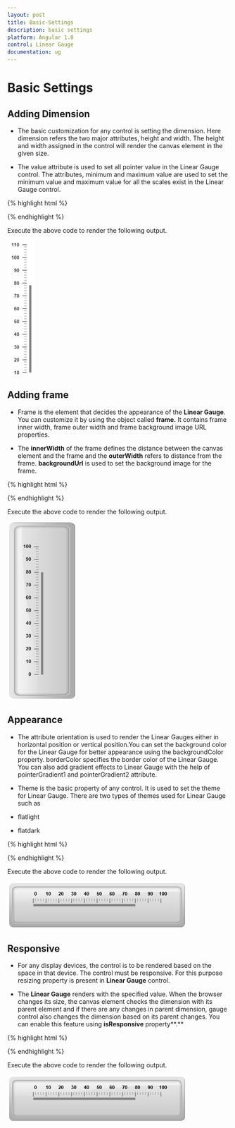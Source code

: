 ```yaml
---
layout: post
title: Basic-Settings
description: basic settings
platform: Angular 1.0
control: Linear Gauge
documentation: ug
---
```


# Basic Settings

## Adding Dimension

* The basic customization for any control is setting the dimension. Here dimension refers the two major attributes, height and width. The height and width assigned in the control will render the canvas element in the given size. 

* The value attribute is used to set all pointer value in the Linear Gauge control. The attributes, minimum and maximum value are used to set the minimum value and maximum value for all the scales exist in the Linear Gauge control.


{% highlight html %}

<html xmlns="http://www.w3.org/1999/xhtml" lang="en" ng-app="LinearGaugeApp">
    <head>
        <title>Essential Studio for AngularJS: LinearGauge</title>
        <!--CSS and Script file References -->
    </head>
    <body ng-controller="LinearGaugeCtrl">
        <div id="linearframe">
                 <ej-lineargauge e-width="300" e-height="500" e-minimum="10" e-maximum="110" e-value="78" >
                 <e-scales>
                 <e-scale e-border-color="transparent" e-border-width="0" e-showMarkerPointers="false" e-showBarPointers="true" >
                 <e-barpointers>
                 <e-barpointer e-width="5" e-backgroundColor="grey">
                 </e-barpointer>
                 </e-barpointers>
                 <e-ticks>
                 <e-tick e-type="majorinterval" e-width="2" e-color="#8c8c8c" e-distancefromscale-x="7" e-distancefromscale-y="0"></e-tick>
                  <e-tick e-type="minorinterval" e-width="1" e-height="6" e-color="#8c8c8c" e-distancefromscale-x="7" e-distancefromscale-y="0"></e-tick>
                 </e-ticks>
                 </e-scale>
                 </e-scales>
                  </ej-lineargauge>
        </div>
         <script >
        angular.module('LinearGaugeApp', ['ejangular'])
       .controller('LinearGaugeCtrl', function ($scope) {
         });
    </script>
    </body>
</html>



{% endhighlight %}



Execute the above code to render the following output.



![](Basic-Settings_images/Basic-Settings_img1.png)



## Adding frame

* Frame is the element that decides the appearance of the **Linear Gauge**. You can customize it by using the object called **frame.** It contains frame inner width, frame outer width and frame background image URL properties. 

* The **innerWidth** of the frame defines the distance between the canvas element and the frame and the **outerWidth** refers to distance from the frame. **backgroundUrl** is used to set the background image for the frame.


{% highlight html %}

<html xmlns="http://www.w3.org/1999/xhtml" lang="en" ng-app="LinearGaugeApp">
    <head>
        <title>Essential Studio for AngularJS: LinearGauge</title>
        <!--CSS and Script file References -->
    </head>
    <body ng-controller="LinearGaugeCtrl">
        <div id="linearframe">
                 <ej-lineargauge  e-value="80" e-frame-innerwidth="8" e-frame-outerwidth="10" e-frame-backgroundImageUrl="../images/gauge/Gauge_linear_light.png" >
                 <e-scales>
                 <e-scale e-border-color="transparent" e-border-width="0" e-backgroundColor="transparent" e-showMarkerPointers="false" e-showBarPointers="true" >
                 <e-barpointers>
                 <e-barpointer e-width="5" e-backgroundColor="grey">
                 </e-barpointer>
                 </e-barpointers>
                 <e-ticks>
                 <e-tick e-type="majorinterval" e-width="2" e-color="#8c8c8c" e-distancefromscale-x="7" e-distancefromscale-y="0"></e-tick>
                  <e-tick e-type="minorinterval" e-width="1" e-height="6" e-color="#8c8c8c" e-distancefromscale-x="7" e-distancefromscale-y="0"></e-tick>
                 </e-ticks>
                 </e-scale>
                 </e-scales>
                  </ej-lineargauge>
        </div>
         <script >
        angular.module('LinearGaugeApp', ['ejangular'])
       .controller('LinearGaugeCtrl', function ($scope) {
         });
    </script>
    </body>
</html>



{% endhighlight %}



Execute the above code to render the following output.



![](Basic-Settings_images/Basic-Settings_img2.png)



## Appearance

* The attribute orientation is used to render the Linear Gauges either in horizontal position or vertical position.You can set the background color for the Linear Gauge for better appearance using the backgroundColor property. borderColor specifies the border color of the Linear Gauge. You can also add gradient effects to Linear Gauge with the help of pointerGradient1 and pointerGradient2 attribute.

* Theme is the basic property of any control. It is used to set the theme for Linear Gauge. There are two types of themes used for Linear Gauge such as

 * flatlight

 * flatdark


{% highlight html %}

<html xmlns="http://www.w3.org/1999/xhtml" lang="en" ng-app="LinearGaugeApp">
    <head>
        <title>Essential Studio for AngularJS: LinearGauge</title>
        <!--CSS and Script file References -->
    </head>
    <body ng-controller="LinearGaugeCtrl">
        <div id="linearframe">
                 <ej-lineargauge  e-enableanimation="false" e-width="400" e-height="100" e-value="80" e-theme="flatlight" e-orientation="horizontal"
                 e-labelcolor="black" e-frame-backgroundImageUrl="../images/gauge/Gauge_linear_light.png" >
                 <e-scales>
                 <e-scale e-border-color="transparent" e-direction="Clockwise" e-border-width="0" e-backgroundColor="transparent" e-showMarkerPointers="false" e-showBarPointers="true" >
                 <e-barpointers>
                 <e-barpointer e-width="5" e-backgroundColor="grey">
                 </e-barpointer>
                 </e-barpointers>
                 <e-labels>
                 <e-label e-angle="90" e-distancefromscale-x="5" e-distancefromscale-y="-5">
                 </e-labels>
                 <e-ticks>
                 <e-tick e-type="majorinterval" e-width="2" e-color="#8c8c8c" e-distancefromscale-x="0" e-distancefromscale-y="0"></e-tick>
                  <e-tick e-type="minorinterval" e-width="1" e-height="6" e-color="#8c8c8c" e-distancefromscale-x="0" e-distancefromscale-y="0"></e-tick>
                 </e-ticks>
                 </e-scale>
                 </e-scales>
                  </ej-lineargauge>
        </div>
         <script >
        angular.module('LinearGaugeApp', ['ejangular'])
       .controller('LinearGaugeCtrl', function ($scope) {
         });
    </script>
    </body>
</html>


{% endhighlight %}



Execute the above code to render the following output.

![](Basic-Settings_images/Basic-Settings_img3.png)



## Responsive 

* For any display devices, the control is to be rendered based on the space in that device. The control must be responsive. For this purpose resizing property is present in **Linear Gauge** control. 

* The **Linear Gauge** renders with the specified value. When the browser changes its size, the canvas element checks the dimension with its parent element and if there are any changes in parent dimension, gauge control also changes the dimension based on its parent changes. You can enable this feature using **isResponsive** property**.**


{% highlight html %}

<html xmlns="http://www.w3.org/1999/xhtml" lang="en" ng-app="LinearGaugeApp">
    <head>
        <title>Essential Studio for AngularJS: LinearGauge</title>
        <!--CSS and Script file References -->
    </head>
    <body ng-controller="LinearGaugeCtrl">
        <div id="linearframe">
                 <ej-lineargauge  e-enableanimation="false" e-width="400" e-height="100" e-value="80" e-isresponsive="true" e-orientation="horizontal"
                 e-labelcolor="black" e-frame-backgroundImageUrl="../images/gauge/Gauge_linear_light.png" >
                 <e-scales>
                 <e-scale e-border-color="transparent" e-direction="Clockwise" e-border-width="0" e-backgroundColor="transparent" e-showMarkerPointers="false" e-showBarPointers="true" >
                 <e-barpointers>
                 <e-barpointer e-width="5" e-backgroundColor="grey">
                 </e-barpointer>
                 </e-barpointers>
                 <e-labels>
                 <e-label e-angle="90" e-distancefromscale-x="5" e-distancefromscale-y="-5">
                 </e-labels>
                 <e-ticks>
                 <e-tick e-type="majorinterval" e-width="2" e-color="#8c8c8c" e-distancefromscale-x="0" e-distancefromscale-y="0"></e-tick>
                  <e-tick e-type="minorinterval" e-width="1" e-height="6" e-color="#8c8c8c" e-distancefromscale-x="0" e-distancefromscale-y="0"></e-tick>
                 </e-ticks>
                 </e-scale>
                 </e-scales>
                  </ej-lineargauge>
        </div>
         <script >
        angular.module('LinearGaugeApp', ['ejangular'])
       .controller('LinearGaugeCtrl', function ($scope) {
         });
    </script>
    </body>
</html>
{% endhighlight %}



Execute the above code to render the following output.


![](Basic-Settings_images/Basic-Settings_img4.png)



